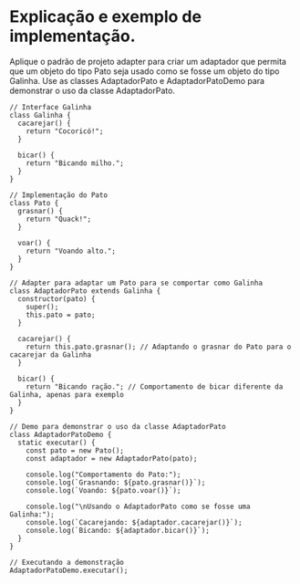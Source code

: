 # Explicação e exemplo de implementação.
Aplique o padrão de projeto adapter para criar um adaptador que permita que um objeto do tipo Pato seja usado como se fosse um objeto do tipo
Galinha. Use as classes AdaptadorPato e AdaptadorPatoDemo para demonstrar o uso da classe AdaptadorPato.


```tsx
// Interface Galinha
class Galinha {
  cacarejar() {
    return "Cocoricó!";
  }

  bicar() {
    return "Bicando milho.";
  }
}

// Implementação do Pato
class Pato {
  grasnar() {
    return "Quack!";
  }

  voar() {
    return "Voando alto.";
  }
}

// Adapter para adaptar um Pato para se comportar como Galinha
class AdaptadorPato extends Galinha {
  constructor(pato) {
    super();
    this.pato = pato;
  }

  cacarejar() {
    return this.pato.grasnar(); // Adaptando o grasnar do Pato para o cacarejar da Galinha
  }

  bicar() {
    return "Bicando ração."; // Comportamento de bicar diferente da Galinha, apenas para exemplo
  }
}

// Demo para demonstrar o uso da classe AdaptadorPato
class AdaptadorPatoDemo {
  static executar() {
    const pato = new Pato();
    const adaptador = new AdaptadorPato(pato);

    console.log("Comportamento do Pato:");
    console.log(`Grasnando: ${pato.grasnar()}`);
    console.log(`Voando: ${pato.voar()}`);

    console.log("\nUsando o AdaptadorPato como se fosse uma Galinha:");
    console.log(`Cacarejando: ${adaptador.cacarejar()}`);
    console.log(`Bicando: ${adaptador.bicar()}`);
  }
}

// Executando a demonstração
AdaptadorPatoDemo.executar();
```
